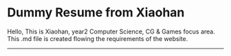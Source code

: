 Dummy Resume from Xiaohan
===================


Hello, This is Xiaohan, year2 Computer Science, CG & Games focus area. This .md file is created flowing the requirements of the website.

----------












































































































































































































































































